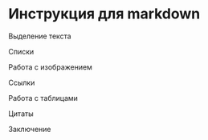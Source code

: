 # Инструкция для markdown #

Выделение текста

Списки

Работа с изображением

Ссылки

Работа с таблицами

Цитаты

Заключение

